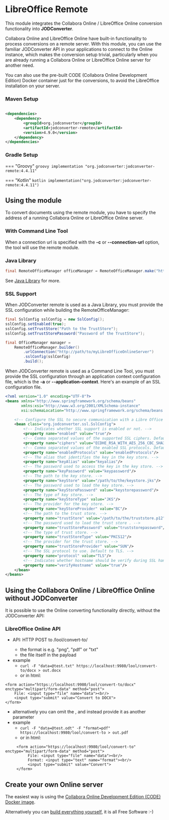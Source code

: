 # LibreOffice Remote

This module integrates the Collabora Online / LibreOffice Online conversion functionality into **JODConverter**.

Collabora Online and LibreOffice Online have built-in functionality to process conversions on a remote server. With this
module, you can use the familiar JODConverter API in your applications to connect to the Online instance, which makes
the conversion setup trivial, particularly when you are already running a Collabora Online or LibreOffice Online server
for another need.

You can also use the pre-built CODE (Collabora Online Development Edition) Docker container just for the conversions, to
avoid the LibreOffice installation on your server.

### Maven Setup

```xml

<dependencies>
    <dependency>
        <groupId>org.jodconverter</groupId>
        <artifactId>jodconverter-remote</artifactId>
        <version>4.9.0</version>
    </dependency>
</dependencies>
```

### Gradle Setup

=== "Groovy"
    ```groovy
    implementation "org.jodconverter:jodconverter-remote:4.4.11"
    ```

=== "Kotlin"
    ```kotlin
    implementation("org.jodconverter:jodconverter-remote:4.4.11")
    ```

## Using the module

To convert documents using the remote module, you have to specify the address of a running Collabora Online or
LibreOffice Online server.

### With Command Line Tool

When a connection url is specified with the **-c** or **--connection-url** option, the tool will use the remote module.

### Java Library

```java
final RemoteOfficeManager officeManager = RemoteOfficeManager.make("http://path/to/myLibreOfficeOnlineServer");
```

See [Java Library](java-library.md) for more.

### SSL Support

When JODConverter remote is used as a Java Library, you must provide the SSL configuration while building the
RemoteOfficeManager:

```java
final SslConfig sslConfig = new SslConfig();
sslConfig.setEnabled(true);
sslConfig.setTrustStore("Path to the TrustStore");
sslConfig.setTrustStorePassword("Password of the TrustStore");

final OfficeManager manager =
    RemoteOfficeManager.builder()
        .urlConnection("http://path/to/myLibreOfficeOnlineServer")
        .sslConfig(sslConfig)
        .build();
```

When JODConverter remote is used as a Command Line Tool, you must provide the SSL configuration through an application
context configuration file, which is the **-a** or **--application-context**. Here's an example of an SSL configuration
file.

```xml
<?xml version="1.0" encoding="UTF-8"?>
<beans xmlns="http://www.springframework.org/schema/beans"
       xmlns:xsi="http://www.w3.org/2001/XMLSchema-instance"
       xsi:schemaLocation="http://www.springframework.org/schema/beans http://www.springframework.org/schema/beans/spring-beans.xsd">

    <!-- Configure the SSL to secure communication with a Libre Office Online server. -->
    <bean class="org.jodconverter.ssl.SslConfig">
        <!-- Indicates whether SSL support is enabled or not. -->
        <property name="enabled" value="true"/>
        <!-- Comma separated values of the supported SSL ciphers. Defaults to the JVM default values. -->
        <property name="ciphers" value="ECDHE_RSA_WITH_AES_256_CBC_SHA384,TLS_ECDHE_RSA_WITH_AES_256_CBC_SHA"/>
        <!-- Comma separated values of the enabled SSL protocols. Defaults to the JVM default values. -->
        <property name="enabledProtocols" value="enabledProtocols"/>
        <!-- The alias that identifies the key in the key store. -->
        <property name="keyAlias" value="keyalias"/>
        <!-- The password used to access the key in the key store. -->
        <property name="keyPassword" value="keypassword"/>
        <!-- The path to the key store. -->
        <property name="keyStore" value="/path/to/the/keystore.jks"/>
        <!-- The password used to load the key store. -->
        <property name="keyStorePassword" value="keystorepassword"/>
        <!-- The type of key store. -->
        <property name="keyStoreType" value="JKS"/>
        <!-- The provider for the key store. -->
        <property name="keyStoreProvider" value="BC"/>
        <!-- The path to the trust store. -->
        <property name="trustStore" value="/path/to/the/truststore.p12"/>
        <!-- The password used to load the trust store . -->
        <property name="trustStorePassword" value="truststorepassword"/>
        <!-- The type of trust store. -->
        <property name="trustStoreType" value="PKCS12"/>
        <!-- The provider for the trust store. -->
        <property name="trustStoreProvider" value="SUN"/>
        <!-- The SSL protocol to use. Default to TLS. -->
        <property name="protocol" value="TLS"/>
        <!-- Indicates whether hostname should be verify during SSL handshake. Defaults to true. -->
        <property name="verifyHostname" value="true"/>
    </bean>
</beans>
```

## Using the Collabora Online / LibreOffice Online without JODConverter

It is possible to use the Online converting functionality directly, without the JODConverter API:

### LibreOffice Online API

- API: HTTP POST to /lool/convert-to/<format>
    - the format is e.g. "png", "pdf" or "txt"
    - the file itself in the payload
- example
    - ```curl -F "data=@test.txt" https://localhost:9980/lool/convert-to/docx > out.docx```
    - or in html:
```
<form action="https://localhost:9980/lool/convert-to/docx" enctype="multipart/form-data" method="post">
    File: <input type="file" name="data"><br/>
    <input type="submit" value="Convert to DOCX">
</form>
```

- alternatively you can omit the <format>, and instead provide it as another
  parameter
- example
    - ```curl -F "data=@test.odt" -F "format=pdf" https://localhost:9980/lool/convert-to > out.pdf```
    - or in html:

```
     <form action="https://localhost:9980/lool/convert-to" enctype="multipart/form-data" method="post">
          File: <input type="file" name="data"><br/>
          Format: <input type="text" name="format"><br/>
          <input type="submit" value="Convert">
     </form>
```

## Create your own Online server

The easiest way is using the [Collabora Online Development Edition (CODE)
Docker image](https://www.collaboraoffice.com/code/).

Alternatively you
can [build everything yourself](https://wiki.documentfoundation.org/Development/LibreOffice_Online#Development),
it is all Free Software :-)
